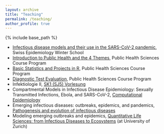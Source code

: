 ```yaml
---
layout: archive
title: "Teaching"
permalink: /teaching/
author_profile: true
---
```


{% include base_path %}

- [Infectious disease models and their use in the SARS-CoV-2 pandemic](https://www.epi-winterschool.org/wp-content/uploads/2021/06/WS2022_AlthausRiouHodcroft_Infectious_disease_description.pdf), Swiss Epidemiology Winter School
- [Introduction to Public Health and the 4 Themes](https://zuw.me/kurse/dt.php?kid=4448), Public Health Sciences Course Program
- [Basic Statistics and Projects in R](https://zuw.me/kurse/dt.php?kid=4474), Public Health Sciences Course Program
- [Diagnostic Test Evaluation](https://zuw.me/kurse/dt.php?kid=4480), Public Health Sciences Course Program
- Infektiologie II, [SK1 (SJ5) Vorlesung](https://www.ksl.unibe.ch/KSL/kurzansicht?4&stammNr=451204&semester=FS2023&lfdNr=0)
- Compartmental Models in Infectious Disease Epidemiology: Sexually Transmitted Infections, Ebola, and SARS-CoV-2, [Computational Epidemiology](https://www.ksl.unibe.ch/KSL/kurzansicht?10&stammNr=467294&semester=HS2022&lfdNr=0)
- Emerging infectious diseases: outbreaks, epidemics, and pandemics, [Pathogenesis and evolution of infectious diseases](https://www.ksl.unibe.ch/KSL/kurzansicht?2&stammNr=4542&semester=HS2022&lfdNr=0)
- Modeling emerging outbreaks and epidemics, [Quantitative Life Sciences: from Infectious Diseases to Ecosystems](https://studentservices.uzh.ch/uzh/anonym/vvz/?sap-language=EN&sap-ui-language=EN#/details/2022/003/SM/50797178) (at University of Zurich)
